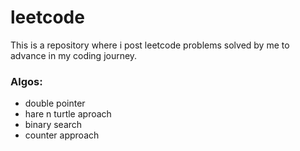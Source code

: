 # leetcode
This is a repository where i post leetcode problems solved by me to advance in my coding journey.
 
### Algos:
- double pointer
- hare n turtle aproach
- binary search
- counter approach
